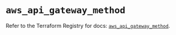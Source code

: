# `aws_api_gateway_method`

Refer to the Terraform Registry for docs: [`aws_api_gateway_method`](https://registry.terraform.io/providers/hashicorp/aws/6.5.0/docs/resources/api_gateway_method).
